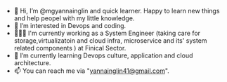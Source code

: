 - 👋 Hi, I’m @mgyannainglin and quick learner. Happy to learn new things and help peopel with my little knowledge.
- 👀 I’m interested in Devops and coding.
- 👨🏽‍💻 I'm currently working as a System Engineer (taking care for storage,virtualizatoin and cloud infra, microservice and its' system related components ) at Finical Sector.
- 🌱 I’m currently learning Devops culture, application and cloud architecture.
- 📫 You can reach me via "yannainglin41@gmail.com".

<!---
mgyannainglin/mgyannainglin is a ✨ special ✨ repository because its `README.md` (this file) appears on your GitHub profile.
You can click the Preview link to take a look at your changes.
--->
